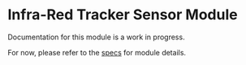 # Infra-Red Tracker Sensor Module
Documentation for this module is a work in progress.

For now, please refer to the [specs](specs.yaml) for module details.

